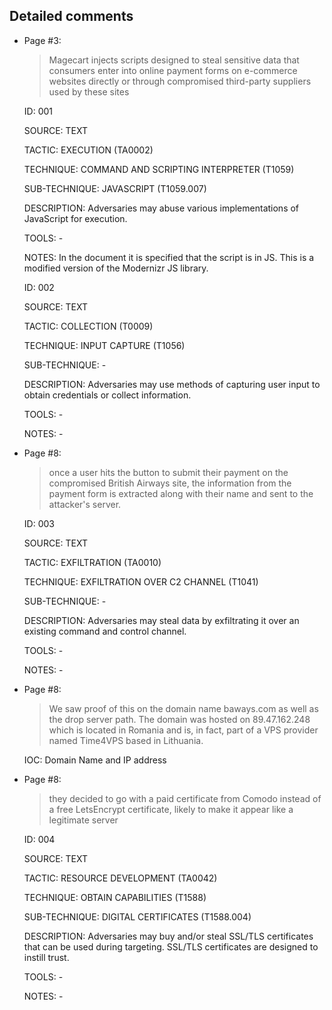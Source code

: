 ## Detailed comments

 * Page #3:
   > Magecart injects scripts designed to steal sensitive data that consumers enter into online payment forms on e-commerce websites directly or through compromised third-party suppliers used by these sites

   ID: 001

   SOURCE: TEXT

   TACTIC: EXECUTION (TA0002)

   TECHNIQUE: COMMAND AND SCRIPTING INTERPRETER (T1059)

   SUB-TECHNIQUE: JAVASCRIPT (T1059.007)

   DESCRIPTION: Adversaries may abuse various implementations of JavaScript for execution.

   TOOLS: -

   NOTES: In the document it is specified that the script is in JS. This is a modified version of the Modernizr JS library.

   ID: 002

   SOURCE: TEXT

   TACTIC: COLLECTION (T0009)

   TECHNIQUE: INPUT CAPTURE (T1056)

   SUB-TECHNIQUE: -

   DESCRIPTION: Adversaries may use methods of capturing user input to obtain credentials or collect information. 

   TOOLS: -

   NOTES: -

 * Page #8:
   > once a user hits the button to submit their payment on the compromised British Airways site, the information from the payment form is extracted along with their name and sent to the attacker's server.

   ID: 003

   SOURCE: TEXT

   TACTIC: EXFILTRATION (TA0010)

   TECHNIQUE: EXFILTRATION OVER C2 CHANNEL (T1041)

   SUB-TECHNIQUE: -

   DESCRIPTION: Adversaries may steal data by exfiltrating it over an existing command and control channel.

   TOOLS: -

   NOTES: -

 * Page #8:
   > We saw proof of this on the domain name baways.com as well as the drop server path. The domain was hosted on 89.47.162.248 which is located in Romania and is, in fact, part of a VPS provider named Time4VPS based in Lithuania.

   IOC: Domain Name and IP address

 * Page #8:
   > they decided to go with a paid certificate from Comodo instead of a free LetsEncrypt certificate, likely to make it appear like a legitimate server

   ID: 004

   SOURCE: TEXT

   TACTIC: RESOURCE DEVELOPMENT (TA0042)

   TECHNIQUE: OBTAIN CAPABILITIES (T1588)

   SUB-TECHNIQUE: DIGITAL CERTIFICATES (T1588.004)

   DESCRIPTION: Adversaries may buy and/or steal SSL/TLS certificates that can be used during targeting. SSL/TLS certificates are designed to instill trust.

   TOOLS: -

   NOTES: -

